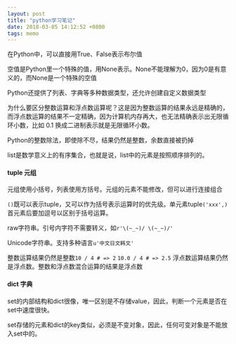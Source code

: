 ```yaml
---
layout: post
title: "python学习笔记"
date: 2018-03-05 14:12:52 +0800
tags: memo
---
```


在Python中，可以直接用True、False表示布尔值

空值是Python里一个特殊的值，用None表示。None不能理解为0，因为0是有意义的，而None是一个特殊的空值

Python还提供了列表、字典等多种数据类型，还允许创建自定义数据类型

为什么要区分整数运算和浮点数运算呢？这是因为整数运算的结果永远是精确的，而浮点数运算的结果不一定精确，因为计算机内存再大，也无法精确表示出无限循环小数，比如 0.1 换成二进制表示就是无限循环小数。

Python的整数除法，即使除不尽，结果仍然是整数，余数直接被扔掉

list是数学意义上的有序集合，也就是说，list中的元素是按照顺序排列的。

#### tuple 元组

元组使用小括号，列表使用方括号。元组的元素不能修改，但可以进行连接组合

`()`既可以表示tuple，又可以作为括号表示运算时的优先级。单元素tuple`('xxx',)`首元素后要加逗号以区别于括号运算。

raw字符串。引号内字符不需要转义，如`r'\(~_~)/ \(~_~)/'`

Unicode字符串。支持多种语言`u'中文日文韩文'`

整数运算结果仍然是整数`10 / 4 # => 2` `10.0 / 4 # => 2.5` 浮点数运算结果仍然是浮点数。整数和浮点数混合运算的结果是浮点数

#### dict 字典

set的内部结构和dict很像，唯一区别是不存储value，因此，判断一个元素是否在set中速度很快。

set存储的元素和dict的key类似，必须是不变对象，因此，任何可变对象是不能放入set中的。